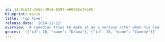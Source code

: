 ```yaml
---
id: 13c9cb21-2e53-49a0-8597-e60265e7eb05
blueprint: movie
title: 'Top Five'
release_date: '2014-12-12'
overview: 'A comedian tries to make it as a serious actor when his reality-TV star fiancé talks him into broadcasting their wedding on her TV show.'
genres: '[{"id": 18, "name": "Drama"}, {"id": 35, "name": "Comedy"}]'
---
```

